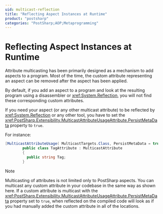 ```yaml
---
uid: multicast-reflection
title: "Reflecting Aspect Instances at Runtime"
product: "postsharp"
categories: "PostSharp;AOP;Metaprogramming"
---
```

# Reflecting Aspect Instances at Runtime

Attribute multicasting has been primarily designed as a mechanism to add aspects to a program. Most of the time, the custom attribute representing an aspect can be removed after the aspect has been applied.

By default, if you add an aspect to a program and look at the resulting program using a disassembler or <xref:System.Reflection>, you will not find these corresponding custom attributes. 

If you need your aspect (or any other multicast attribute) to be reflected by <xref:System.Reflection> or any other tool, you have to set the <xref:PostSharp.Extensibility.MulticastAttributeUsageAttribute.PersistMetaData> property to `true`. 

For instance:

```csharp
[MulticastAttributeUsage( MulticastTargets.Class, PersistMetaData = true )]
        public class TagAttribute : MulticastAttribute
        {
          public string Tag;
        }
```

> [!NOTE]
> Multicasting of attributes is not limited only to PostSharp aspects. You can multicast any custom attribute in your codebase in the same way as shown here. If a custom attribute is multicast with the <xref:PostSharp.Extensibility.MulticastAttributeUsageAttribute.PersistMetaData> property set to `true`, when reflected on the compiled code will look as if you had manually added the custom attribute in all of the locations. 

